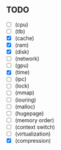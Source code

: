 ## TODO

- [ ] (cpu)
- [ ] (tlb)
- [x] (cache)
- [x] (ram)
- [x] (disk)
- [ ] (network)
- [ ] (gpu)
- [x] (time)
- [ ] (ipc)
- [ ] (lock)
- [ ] (mmap)
- [ ] (iouring)
- [ ] (malloc)
- [ ] (hugepage)
- [ ] (memory order)
- [ ] (context switch)
- [ ] (virtualization)
- [x] (compression)
